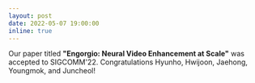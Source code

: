 ```yaml
---
layout: post
date: 2022-05-07 19:00:00
inline: true
---
```


Our paper titled **"Engorgio: Neural Video Enhancement at Scale"** was accepted to SIGCOMM'22. Congratulations Hyunho, Hwijoon, Jaehong, Youngmok, and Juncheol!